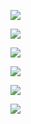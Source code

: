 ![](https://user-images.githubusercontent.com/26511983/70856789-aaf8ea00-1ea8-11ea-8a4d-d26e81c18016.png)

![](https://user-images.githubusercontent.com/26511983/71448911-b9e16700-2708-11ea-982d-70c156959691.png)

![](https://user-images.githubusercontent.com/26511983/71448990-2741c780-270a-11ea-8955-bfbd1a96ddbd.png)

![](https://user-images.githubusercontent.com/26511983/71449110-037f8100-270c-11ea-96f0-9b23426d5a8d.png)

![](https://user-images.githubusercontent.com/26511983/71449167-16df1c00-270d-11ea-95e5-4eda20becdec.png)

![](https://user-images.githubusercontent.com/26511983/71449169-370edb00-270d-11ea-97df-c1cfd2bfc8e9.png)
